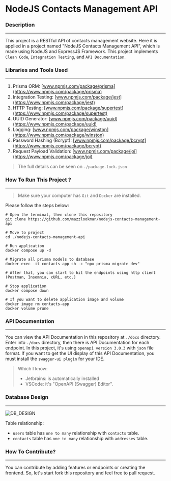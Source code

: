 # NodeJS Contacts Management API

### Description

---
This project is a RESTful API of contacts management website. 
Here it is applied in a project named "NodeJS Contacts Management API", which is made using NodeJS and ExpressJS Framework. 
This project implements `Clean Code`, `Integration Testing`, and `API Documentation`.

### Libraries and Tools Used

---
1. Prisma ORM: [www.npmjs.com/package/prisma](https://www.npmjs.com/package/prisma)
2. Integration Testing: [www.npmjs.com/package/jest](https://www.npmjs.com/package/jest)
3. HTTP Testing: [www.npmjs.com/package/supertest](https://www.npmjs.com/package/supertest)
4. UUID Generator: [www.npmjs.com/package/uuid](https://www.npmjs.com/package/uuid)
5. Logging: [www.npmjs.com/package/winston](https://www.npmjs.com/package/winston)
6. Password Hashing (Bcrypt): [www.npmjs.com/package/bcrypt](https://www.npmjs.com/package/bcrypt)
7. Request Payload Validation: [www.npmjs.com/package/joi](https://www.npmjs.com/package/joi) 
> The full details can be seen on `./package-lock.json`

### How To Run This Project ?

---
> Make sure your computer has `Git` and `Docker` are installed.

Please follow the steps below:

```
# Open the terminal, then clone this repository
git clone https://github.com/mazzlookman/nodejs-contacts-management-api

# Move to project
cd ./nodejs-contacts-management-api

# Run application
docker compose up -d

# Migrate all prisma models to database
docker exec -it contacts-app sh -c "npx prisma migrate dev"

# After that, you can start to hit the endpoints using http client (Postman, Insomnia, cURL, etc.)

# Stop application
docker compose down

# If you want to delete application image and volume
docker image rm contacts-app
docker volume prune
```

### API Documentation

---

You can view the API Documentation in this repository at `./docs` directory. Enter into `./docs` directory,
then there is API Documentation for each endpoint. In this project, it's using `openapi version 3.0.3`
with `json` file format. If you want to get the UI display of this API Documentation, you must install the `swagger-ui plugin` for your IDE.
> Which I know:
> * Jetbrains: is automatically installed
> * VSCode: it's "OpenAPI (Swagger) Editor".

### Database Design

---
![DB_DESIGN](https://ik.imagekit.io/mazzlookman/nodejs_contact_management_api_diagram.png?updatedAt=1697029871229)

Table relationship:
* `users` table has `one to many` relationship with `contacts` table.
* `contacts` table has `one to many` relationship with `addresses` table.

### How To Contribute?

---
You can contribute by adding features or endpoints or creating the frontend.
So, let's start fork this repository and feel free to pull request.


